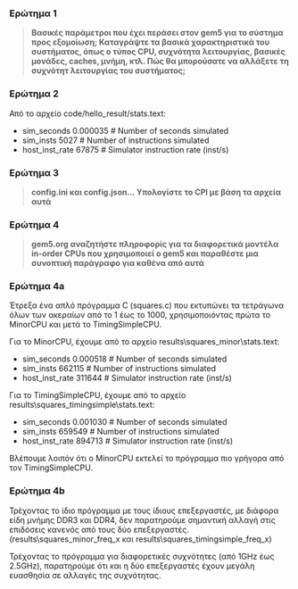### Ερώτημα 1

> **Βασικές παράμετροι που έχει περάσει στον gem5 για το σύστημα προς εξομοίωση; Καταγράψτε τα βασικά χαρακτηριστικά του συστήματος, όπως ο τύπος CPU, συχνότητα λειτουργίας, βασικές μονάδες, caches, μνήμη, κτλ. Πώς θα μπορούσατε να αλλάξετε τη συχνότητ λειτουργίας του συστήματος;**


### Ερώτημα 2

Από το αρχείο code/hello_result/stats.text:

*	sim\_seconds			0.000035		# Number of seconds simulated  
*	sim\_insts			5027			# Number of instructions simulated  
*	host\_inst\_rate		67875			# Simulator instruction rate (inst/s)


### Ερώτημα 3

> **config.ini και config.json... Υπολογίστε το CPI με βάση τα αρχεία αυτά**


### Ερώτημα 4

> **gem5.org αναζητήστε πληροφορίς για τα διαφορετικά μοντέλα in-order CPUs που χρησιμοποιεί ο gem5 και παραθέστε μια συνοπτική παράγραφο για καθένα από αυτά**


### Ερώτημα 4a

Έτρεξα ένα απλό πρόγραμμα C (squares.c) που εκτυπώνει τα τετράγωνα όλων των ακεραίων από το 1 έως το 1000, χρησιμοποιόντας πρώτα το MinorCPU και μετά το TimingSimpleCPU.

Για το MinorCPU, έχουμε από το αρχείο results\squares\_minor\stats.text:

*	sim\_seconds			0.000518		# Number of seconds simulated  
*	sim\_insts			662115			# Number of instructions simulated  
*	host\_inst\_rate		311644			# Simulator instruction rate (inst/s)

Για το TimingSimpleCPU, έχουμε από το αρχείο results\squares\_timingsimple\stats.text:

*	sim\_seconds			0.001030		# Number of seconds simulated  
*	sim\_insts			659549			# Number of instructions simulated  
*	host\_inst\_rate		894713			# Simulator instruction rate (inst/s)

Βλέπουμε λοιπόν ότι ο MinorCPU εκτελεί το πρόγραμμα πιο γρήγορα από τον TimingSimpleCPU.


### Ερώτημα 4b

Τρέχοντας το ίδιο πρόγραμμα με τους ίδιους επεξεργαστές, με διάφορα είδη μνήμης DDR3 και DDR4, δεν παρατηρούμε σημαντική αλλαγή στις επιδόσεις κανενός από τους δύο επεξεργαστές. (results\squares\_minor\_freq\_x και results\squares\_timingsimple\_freq\_x)

Τρέχοντας το πρόγραμμα για διαφορετικές συχνότητες (από 1GHz έως 2.5GHz), παρατηρούμε ότι και η δύο επεξεργαστές έχουν μεγάλη ευασθησία σε αλλαγές της συχνότητας.
